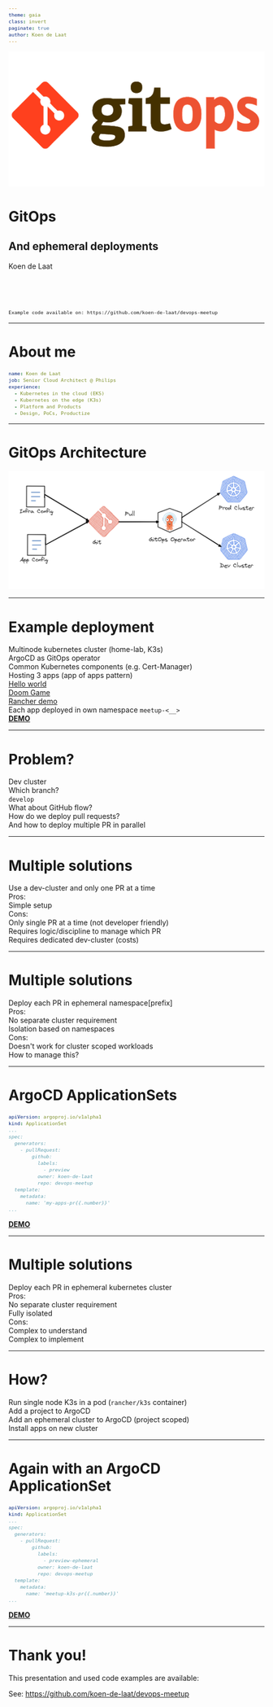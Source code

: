 ```yaml
---
theme: gaia
class: invert
paginate: true
author: Koen de Laat
---
```


![bg left:40% 80%](assets/gitops.png)

# **GitOps**
## And ephemeral deployments

Koen de Laat

<br/>
<br/>
<br/>

```
Example code available on: https://github.com/koen-de-laat/devops-meetup
```
---
# About me

```yaml
name: Koen de Laat
job: Senior Cloud Architect @ Philips
experience: 
  - Kubernetes in the cloud (EKS)
  - Kubernetes on the edge (K3s)
  - Platform and Products
  - Design, PoCs, Productize 
```

---
# GitOps Architecture

![width:1024px](assets/gitops-architecture.png)

---
# Example deployment

* Multinode kubernetes cluster (home-lab, K3s)
* ArgoCD as GitOps operator
* Common Kubernetes components (e.g. Cert-Manager) 
* Hosting 3 apps (app of apps pattern)
  - [Hello world](https://hello.meetup.koendelaat.nl/)
  - [Doom Game](https://games.meetup.koendelaat.nl/)
  - [Rancher demo](https://demo.meetup.koendelaat.nl/)
* Each app deployed in own namespace `meetup-<__>`
* [**DEMO**](https://argo.koendelaat.nl/applications?showFavorites=false&proj=meetup)

---
# Problem?

* Dev cluster
* Which branch?
  * `develop`
  * What about GitHub flow?
* How do we deploy pull requests?
  * And how to deploy multiple PR in parallel

---
# Multiple solutions

* Use a dev-cluster and only one PR at a time
  * Pros:
    * Simple setup
  * Cons:
    * Only single PR at a time (not developer friendly)
    * Requires logic/discipline to manage which PR
    * Requires dedicated dev-cluster (costs)

---
# Multiple solutions

* Deploy each PR in ephemeral namespace[prefix]
  * Pros:
    * No separate cluster requirement
    * Isolation based on namespaces
  * Cons:
    * Doesn't work for cluster scoped workloads
    * How to manage this?

---
# ArgoCD ApplicationSets
<style scoped>
pre {
  font-size: 80%;
}
</style>
```yaml
apiVersion: argoproj.io/v1alpha1
kind: ApplicationSet
...
spec:
  generators:
    - pullRequest:
        github:
          labels:
            - preview
          owner: koen-de-laat
          repo: devops-meetup
  template:
    metadata:
      name: 'my-apps-pr{{.number}}'
... 
```
<style scoped>ul { padding: 0; list-style: none; }</style>
* [**DEMO**](https://github.dev/koen-de-laat/devops-meetup)

---
# Multiple solutions

* Deploy each PR in ephemeral kubernetes cluster
  * Pros:
    * No separate cluster requirement
    * Fully isolated
  * Cons:
    * Complex to understand
    * Complex to implement

---
# How?

* Run single node K3s in a pod (`rancher/k3s` container)
* Add a project to ArgoCD
* Add an ephemeral cluster to ArgoCD (project scoped)
* Install apps on new cluster

---
# Again with an ArgoCD ApplicationSet

<style scoped>
pre {
  font-size: 80%;
}
</style>
```yaml
apiVersion: argoproj.io/v1alpha1
kind: ApplicationSet
...
spec:
  generators:
    - pullRequest:
        github:
          labels:
            - preview-ephemeral
          owner: koen-de-laat
          repo: devops-meetup
  template:
    metadata:
      name: 'meetup-k3s-pr{{.number}}'
... 
```
<style scoped>ul { padding: 0; list-style: none; }</style>
* [**DEMO**](https://github.dev/koen-de-laat/devops-meetup)

---
# Thank you!

This presentation and used code examples are available:

See: https://github.com/koen-de-laat/devops-meetup
